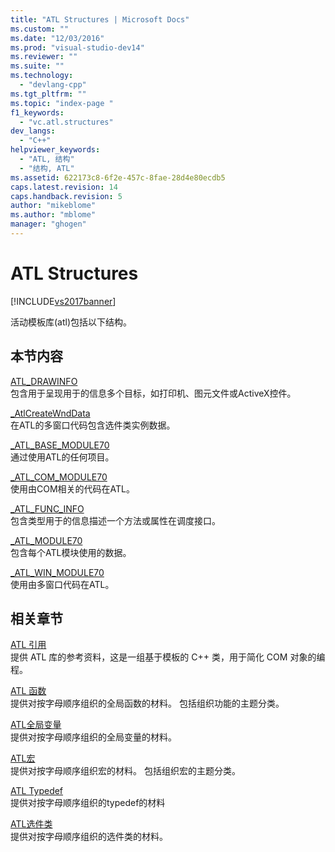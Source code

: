 ```yaml
---
title: "ATL Structures | Microsoft Docs"
ms.custom: ""
ms.date: "12/03/2016"
ms.prod: "visual-studio-dev14"
ms.reviewer: ""
ms.suite: ""
ms.technology: 
  - "devlang-cpp"
ms.tgt_pltfrm: ""
ms.topic: "index-page "
f1_keywords: 
  - "vc.atl.structures"
dev_langs: 
  - "C++"
helpviewer_keywords: 
  - "ATL, 结构"
  - "结构, ATL"
ms.assetid: 622173c8-6f2e-457c-8fae-28d4e80ecdb5
caps.latest.revision: 14
caps.handback.revision: 5
author: "mikeblome"
ms.author: "mblome"
manager: "ghogen"
---
```

# ATL Structures
[!INCLUDE[vs2017banner](../../assembler/inline/includes/vs2017banner.md)]

活动模板库\(atl\)包括以下结构。  
  
## 本节内容  
 [ATL\_DRAWINFO](../../atl/reference/atl-drawinfo-structure.md)  
 包含用于呈现用于的信息多个目标，如打印机、图元文件或ActiveX控件。  
  
 [\_AtlCreateWndData](../../atl/reference/atlcreatewnddata-structure.md)  
 在ATL的多窗口代码包含选件类实例数据。  
  
 [\_ATL\_BASE\_MODULE70](../../atl/reference/atl-base-module70-structure.md)  
 通过使用ATL的任何项目。  
  
 [\_ATL\_COM\_MODULE70](../../atl/reference/atl-com-module70-structure.md)  
 使用由COM相关的代码在ATL。  
  
 [\_ATL\_FUNC\_INFO](../../atl/reference/atl-func-info-structure.md)  
 包含类型用于的信息描述一个方法或属性在调度接口。  
  
 [\_ATL\_MODULE70](../../atl/reference/atl-module70-structure.md)  
 包含每个ATL模块使用的数据。  
  
 [\_ATL\_WIN\_MODULE70](../../atl/reference/atl-win-module70-structure.md)  
 使用由多窗口代码在ATL。  
  
## 相关章节  
 [ATL 引用](../../atl/atl-com-desktop-components.md)  
 提供 ATL 库的参考资料，这是一组基于模板的 C\+\+ 类，用于简化 COM 对象的编程。  
  
 [ATL 函数](../../atl/reference/atl-functions.md)  
 提供对按字母顺序组织的全局函数的材料。  包括组织功能的主题分类。  
  
 [ATL全局变量](../../atl/reference/atl-global-variables.md)  
 提供对按字母顺序组织的全局变量的材料。  
  
 [ATL宏](../../atl/reference/atl-macros.md)  
 提供对按字母顺序组织宏的材料。  包括组织宏的主题分类。  
  
 [ATL Typedef](../../atl/reference/atl-typedefs.md)  
 提供对按字母顺序组织的typedef的材料  
  
 [ATL选件类](../../atl/reference/atl-classes.md)  
 提供对按字母顺序组织的选件类的材料。